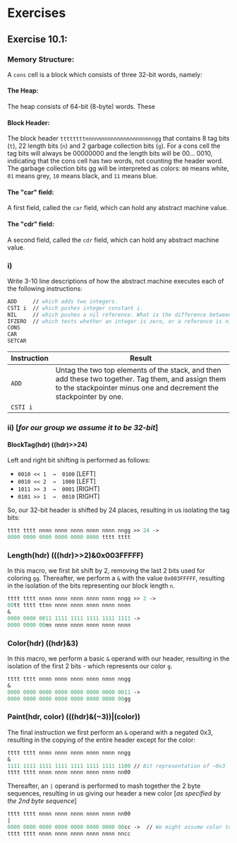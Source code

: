 # Exercises 
## Exercise 10.1:
### Memory Structure:
A `cons` cell is a block which consists of three 32-bit words, namely:

#### The Heap:
The heap consists of 64-bit (8-byte) words. These


#### Block Header:
The block header `ttttttttnnnnnnnnnnnnnnnnnnnnnngg` that contains
8 tag bits (`t`), 22 length bits (`n`) and 2 garbage collection bits (`g`). For a cons
cell the tag bits will always be 00000000 and the length bits will be 00... 0010,
indicating that the cons cell has two words, not counting the header word. The
garbage collection bits gg will be interpreted as colors: `00` means white, `01` means
grey, `10` means black, and `11` means blue.

#### The "car" field:
A first field, called the `car` field, which can hold any abstract machine value. 

#### The "cdr" field:
A second field, called the `cdr` field, which can hold any abstract machine value.


### i)
Write 3-10 line descriptions of how the abstract machine executes each of the
following instructions:

```fsharp
ADD     // which adds two integers.
CSTI i  // which pushes integer constant i.
NIL     // which pushes a nil reference. What is the difference between NIL and CSTI 0?
IFZERO  // which tests whether an integer is zero, or a reference is nil.
CONS    
CAR
SETCAR
```

| Instruction | Result                                                                                                                                                                   |
|-------------|--------------------------------------------------------------------------------------------------------------------------------------------------------------------------|
| `ADD`       | Untag the two top elements of the stack, and then add these two together. Tag them, and assign them to the stackpointer minus one and decrement the stackpointer by one. |
| `CSTI i`    |                                                                                                                                                                          |


### ii) [_for our group we assume it to be 32-bit_]
#### BlockTag(hdr) ((hdr)>>24)
Left and right bit shifting is performed as follows:
 - `0010 << 1  →  0100`  [LEFT]
 - `0010 << 2  →  1000`  [LEFT]
 - `1011 >> 3  →  0001`  [RIGHT]
 - `0101 >> 1  →  0010`  [RIGHT]

So, our 32-bit header is shifted by 24 places, resulting in us isolating the tag bits:

```fsharp
tttt tttt nnnn nnnn nnnn nnnn nnnn nngg >> 24 ->
0000 0000 0000 0000 0000 0000 tttt tttt
```

### Length(hdr) (((hdr)>>2)&0x003FFFFF)
In this macro, we first bit shift by 2, removing the last 2 bits used for coloring `gg`. Thereafter, we perform a `&` with the value `0x003FFFFF`, resulting in the isolation of the bits representing our block length `n`.

```fsharp
tttt tttt nnnn nnnn nnnn nnnn nnnn nngg >> 2 ->
00tt tttt ttnn nnnn nnnn nnnn nnnn nnnn 
&
0000 0000 0011 1111 1111 1111 1111 1111 ->
0000 0000 00nn nnnn nnnn nnnn nnnn nnnn
```

### Color(hdr) ((hdr)&3)
In this macro, we perform a basic `&` operand with our header, resulting in the isolation of the first 2 bits - which represents our color `g`.

```fsharp
tttt tttt nnnn nnnn nnnn nnnn nnnn nngg 
& 
0000 0000 0000 0000 0000 0000 0000 0011 ->
0000 0000 0000 0000 0000 0000 0000 00gg
```

### Paint(hdr, color) (((hdr)&(~3))\|(color))
The final instruction we first perform an `&` operand with a negated 0x3, resulting in the copying of the entire header except for the color:

```fsharp
tttt tttt nnnn nnnn nnnn nnnn nnnn nngg 
& 
1111 1111 1111 1111 1111 1111 1111 1100 // Bit representation of ~0x3
tttt tttt nnnn nnnn nnnn nnnn nnnn nn00
```

Thereafter, an `|` operand is performed to mash together the 2 byte sequences, resulting in us giving our header a new color [_as specified by the 2nd byte sequence_]

```fsharp
tttt tttt nnnn nnnn nnnn nnnn nnnn nn00 
| 
0000 0000 0000 0000 0000 0000 0000 00cc ->  // We might assume color to just be the first 2 bits `cc`
tttt tttt nnnn nnnn nnnn nnnn nnnn nncc
```

